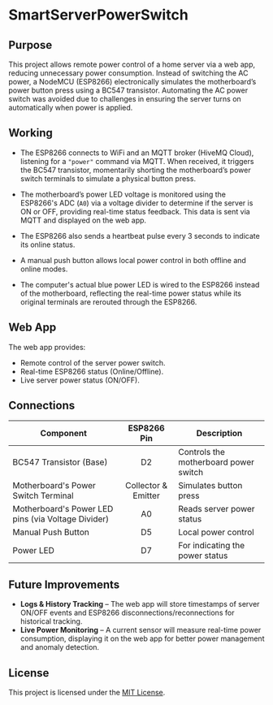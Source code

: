 # SmartServerPowerSwitch    

## Purpose  
This project allows remote power control of a home server via a web app, reducing unnecessary power consumption. Instead of switching the AC power, a NodeMCU (ESP8266) electronically simulates the motherboard’s power button press using a BC547 transistor. Automating the AC power switch was avoided due to challenges in ensuring the server turns on automatically when power is applied.  

## Working  
- The ESP8266 connects to WiFi and an MQTT broker (HiveMQ Cloud), listening for a `"power"` command via MQTT. When received, it triggers the BC547 transistor, momentarily shorting the motherboard’s power switch terminals to simulate a physical button press.  

- The motherboard’s power LED voltage is monitored using the ESP8266's ADC (`A0`) via a voltage divider to determine if the server is ON or OFF, providing real-time status feedback. This data is sent via MQTT and displayed on the web app. 

- The ESP8266 also sends a heartbeat pulse every 3 seconds to indicate its online status.  

- A manual push button allows local power control in both offline and online modes. 

- The computer's actual blue power LED is wired to the ESP8266 instead of the motherboard, reflecting the real-time power status while its original terminals are rerouted through the ESP8266.   

## Web App  
The web app provides:  
- Remote control of the server power switch.  
- Real-time ESP8266 status (Online/Offline).  
- Live server power status (ON/OFF).  

## Connections  
| Component                                          | ESP8266 Pin         | Description                                   |  
|----------------------------------------------------|:-------------------:|-----------------------------------------------|  
| BC547 Transistor (Base)                            | D2                  | Controls the motherboard power switch         |  
| Motherboard's Power Switch Terminal                | Collector & Emitter | Simulates button press                        |  
| Motherboard's Power LED pins (via Voltage Divider) | A0                  | Reads server power status                     |  
| Manual Push Button                                 | D5                  | Local power control                           |  
| Power LED                                          | D7                  | For indicating the power status               |

## Future Improvements  
- **Logs & History Tracking** – The web app will store timestamps of server ON/OFF events and ESP8266 disconnections/reconnections for historical tracking.  
- **Live Power Monitoring** – A current sensor will measure real-time power consumption, displaying it on the web app for better power management and anomaly detection.  

## License  
This project is licensed under the [MIT License](LICENSE).
